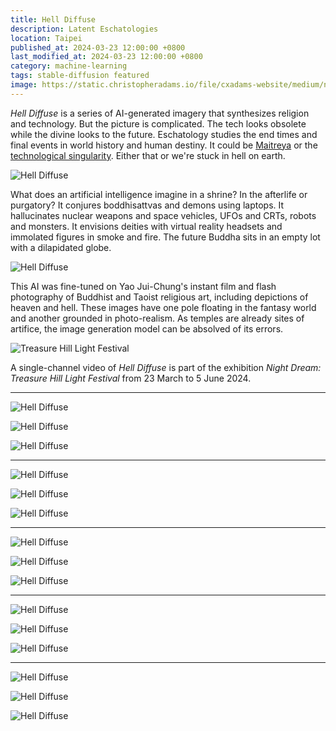```yaml
---
title: Hell Diffuse
description: Latent Eschatologies
location: Taipei
published_at: 2024-03-23 12:00:00 +0800
last_modified_at: 2024-03-23 12:00:00 +0800
category: machine-learning
tags: stable-diffusion featured
image: https://static.christopheradams.io/file/cxadams-website/medium/nextcloud/Photos/Pictures/2024/hell-diffuse/images/9InhsrTptK4rLdSNeVmbBwiwQWIN62tm7rAYrmysXJpeme8kA_out-2.jpg
---
```


*Hell Diffuse* is a series of AI-generated imagery that synthesizes religion and
technology. But the picture is complicated. The tech looks obsolete while the
divine looks to the future. Eschatology studies the end times and final events
in world history and human destiny. It could be [Maitreya] or the [technological
singularity]. Either that or we're stuck in hell on earth.

![Hell Diffuse](https://static.christopheradams.io/file/cxadams-website/small/nextcloud/Photos/Pictures/2024/hell-diffuse/images/iZWX7AaUKeV8cyErD5SsDEcFHF8i5q3L3Ow38Q4oBp3ZfagSA_out-2.jpg)

What does an artificial intelligence imagine in a shrine? In the afterlife or
purgatory? It conjures boddhisattvas and demons using laptops. It hallucinates
nuclear weapons and space vehicles, UFOs and CRTs, robots and monsters. It
envisions deities with virtual reality headsets and immolated figures in smoke
and fire. The future Buddha sits in an empty lot with a dilapidated globe.

![Hell Diffuse](https://static.christopheradams.io/file/cxadams-website/small/nextcloud/Photos/Pictures/2024/hell-diffuse/images/bCGEbHkROZ7FB5vYtScKodyfMv6WJKi6VvbeKcwHeR7cmjfJB_out-3.jpg)

This AI was fine-tuned on Yao Jui-Chung's instant film and flash photography of
Buddhist and Taoist religious art, including depictions of heaven and
hell. These images have one pole floating in the fantasy world and another
grounded in photo-realism. As temples are already sites of artifice, the image
generation model can be absolved of its errors.

![Treasure Hill Light Festival](https://static.christopheradams.io/file/cxadams-website/medium/nextcloud/Photos/Pictures/2024/hell-diffuse/treasure-hill/430240735_2812746662199829_2257322722256778578_n.jpg)

A single-channel video of *Hell Diffuse* is part of the exhibition *Night Dream:
Treasure Hill Light Festival* from 23 March to 5 June 2024.

---

![Hell Diffuse](https://static.christopheradams.io/file/cxadams-website/small/nextcloud/Photos/Pictures/2024/hell-diffuse/images/QWIfcAPB7q0JeETjJZh1TeLrfEisgSkKwzemiU090NYk3MDUC_out-2.jpg)

![Hell Diffuse](https://static.christopheradams.io/file/cxadams-website/small/nextcloud/Photos/Pictures/2024/hell-diffuse/images/ltE8IDyPDN53Nd3tcSc48yStP5Zl0eFLeNMqCgFKDVnk9xfkA_out-2.jpg)

![Hell Diffuse](https://static.christopheradams.io/file/cxadams-website/small/nextcloud/Photos/Pictures/2024/hell-diffuse/images/drVuG4PWO0amLlURGVyisALKO8JTj5KReupzwe4IjYVo6agSA_out-0.jpg)

---

![Hell Diffuse](https://static.christopheradams.io/file/cxadams-website/small/nextcloud/Photos/Pictures/2024/hell-diffuse/images/2LfFJxzIR10fOEXPfbtZR6EcVYAPAqZOpzWheWeUSdsmi3zTC_out-1.jpg)

![Hell Diffuse](https://static.christopheradams.io/file/cxadams-website/small/nextcloud/Photos/Pictures/2024/hell-diffuse/images/q1CfnsntYKQOUip7WbEh1e2EekReSfXWANDMIsT4mbhY9TAUC_out-0.jpg)

![Hell Diffuse](https://static.christopheradams.io/file/cxadams-website/small/nextcloud/Photos/Pictures/2024/hell-diffuse/images/QKfCJ6r1cxQqP6meXhNKWVC2EVfMf88RHA9aZ887lbXoYNAKB_out-1.jpg)

---

![Hell Diffuse](https://static.christopheradams.io/file/cxadams-website/small/nextcloud/Photos/Pictures/2024/hell-diffuse/images/hCbUf9fwO7kj5EvFb5i32rWmgtJW9xv7N1sOoMDKWYIew8eJB_out-1.jpg)

![Hell Diffuse](https://static.christopheradams.io/file/cxadams-website/small/nextcloud/Photos/Pictures/2024/hell-diffuse/images/vxdbo0zD4IIFLdylwuBeQnu2fq7RdSUwe49H7ouFIK8fzf7TC_out-0.jpg)

![Hell Diffuse](https://static.christopheradams.io/file/cxadams-website/small/nextcloud/Photos/Pictures/2024/hell-diffuse/images/evJjCcO1e4iYDEquSspfJua6NLNwPPVgaWsKSnMf3NUhUnBKB_out-1.jpg)

---

![Hell Diffuse](https://static.christopheradams.io/file/cxadams-website/small/nextcloud/Photos/Pictures/2024/hell-diffuse/images/k2UzsjJrhQKqChoMTuG40vZLKqAc6Jonc5SEioFOMQP073nE_out-1.jpg)

![Hell Diffuse](https://static.christopheradams.io/file/cxadams-website/small/nextcloud/Photos/Pictures/2024/hell-diffuse/images/6wxer8SlUWwtCqG0nr4IbEHjXkXX31De46YQLhcdekddKeBKB_out-1.jpg)

![Hell Diffuse](https://static.christopheradams.io/file/cxadams-website/small/nextcloud/Photos/Pictures/2024/hell-diffuse/images/w7o9HLWSrjYeQKiy1OWnROOXsO4g0hqzQNPo9y4Lj8EAfCgSA_out-2.jpg)

---

![Hell Diffuse](https://static.christopheradams.io/file/cxadams-website/small/nextcloud/Photos/Pictures/2024/hell-diffuse/images/Dr5i6lBSrHojLVLSxn6INfIHyn7f7gdhuHvuI8VPPve2P38kA_out-3.jpg)

![Hell Diffuse](https://static.christopheradams.io/file/cxadams-website/small/nextcloud/Photos/Pictures/2024/hell-diffuse/images/m4uFwMACfL17EazIy71q8a1unekERDUlbnfwI18ABvam57eJB_out-2.jpg)

![Hell Diffuse](https://static.christopheradams.io/file/cxadams-website/small/nextcloud/Photos/Pictures/2024/hell-diffuse/images/cOHeY8GsEMSre0ecbYb8DkBi3IjkPNtvJeCYS6MBKc00OJ3JB_out-0.jpg)

[Maitreya]: https://en.wikipedia.org/wiki/Maitreya
[technological singularity]: https://en.wikipedia.org/wiki/Technological_singularity
